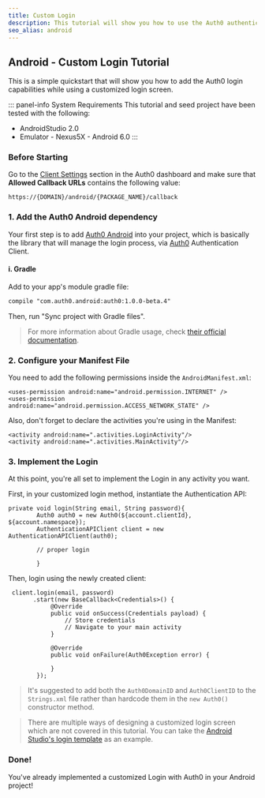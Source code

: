 ```yaml
---
title: Custom Login
description: This tutorial will show you how to use the Auth0 authentication API in your Android project to create a custom login screen.
seo_alias: android
---
```


## Android - Custom Login Tutorial

This is a simple quickstart that will show you how to add the Auth0 login capabilities while using a customized login screen.

::: panel-info System Requirements
This tutorial and seed project have been tested with the following:

* AndroidStudio 2.0
* Emulator - Nexus5X - Android 6.0 
  :::


### Before Starting

Go to the [Client Settings](${uiURL}/#/applications/${account.clientId}/settings) section in the Auth0 dashboard and make sure that **Allowed Callback URLs** contains the following value:


<pre><code>https://{DOMAIN}/android/{PACKAGE_NAME}/callback</pre></code>

### 1. Add the Auth0 Android dependency

Your first step is to add [Auth0 Android](https://github.com/auth0/Auth0.Android) into your project, which is basically the library that will manage the login process, via [Auth0](https://auth0.com/) Authentication Client.

#### i. Gradle

Add to your app's module gradle file:

```xml
compile "com.auth0.android:auth0:1.0.0-beta.4"
```

Then, run "Sync project with Gradle files".

> For more information about Gradle usage, check [their official documentation](http://tools.android.com/tech-docs/new-build-system/user-guide).

### 2. Configure your Manifest File

You need to add the following permissions inside the ``AndroidManifest.xml``:
        
	<uses-permission android:name="android.permission.INTERNET" />
	<uses-permission android:name="android.permission.ACCESS_NETWORK_STATE" />
	
Also, don't forget to declare the activities you're using in the Manifest:
	
	
	<activity android:name=".activities.LoginActivity"/>
	<activity android:name=".activities.MainActivity"/>
	
       
### 3. Implement the Login

At this point, you're all set to implement the Login in any activity you want. 

First, in your customized login method, instantiate the Authentication API:

```android
private void login(String email, String password){
        Auth0 auth0 = new Auth0(${account.clientId}, ${account.namespace});
        AuthenticationAPIClient client = new AuthenticationAPIClient(auth0);  
        
        // proper login
        
        }      
```

Then, login using the newly created client:

```android
 client.login(email, password)
       .start(new BaseCallback<Credentials>() {
            @Override
            public void onSuccess(Credentials payload) {
                // Store credentials
                // Navigate to your main activity
            }

            @Override
            public void onFailure(Auth0Exception error) {

            }
        });
```
> It's suggested to add both the ``Auth0DomainID`` and ``Auth0ClientID`` to the ``Strings.xml`` file rather than hardcode them in the ``new Auth0()`` constructor method.

> There are multiple ways of designing a customized login screen which are not covered in this tutorial. You can take the [Android Studio's login template](https://developer.android.com/studio/projects/templates.html) as an example. 

### Done!

You've already implemented a customized Login with Auth0 in your Android project!

